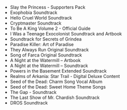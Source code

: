 - Slay the Princess - Supporters Pack
- Exophobia Soundtrack
- Hello Cruel World Soundtrack
- Cryptmaster Soundtrack
- To Be A King Volume 2 - Official Guide
- I Was a Teenage Exocolonist Soundtrack and Artbook
- Soundtrack for Secrets of Grindea
- Paradise Killer: Art of Paradise
- They Always Run Original Soundtrack
- Song of Farca Original Soundtrack
- A Night at the Watermill – Artbook 
- A Night at the Watermill – Soundtrack 
- Powers in the Basement Extended Soundtrack
- Realms of Arkania: Star Trail - Digital Deluxe Content 
- Seed of the Dead: Charm Song Vocal Album
- Seed of the Dead: Sweet Home Theme Songs
- The Gap - Soundtrack 
- The Last Show of Mr. Chardish Soundtrack
- DROS Soundtrack 
